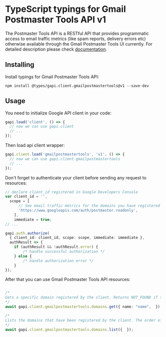 # TypeScript typings for Gmail Postmaster Tools API v1

The Postmaster Tools API is a RESTful API that provides programmatic access to email traffic metrics (like spam reports, delivery errors etc) otherwise available through the Gmail Postmaster Tools UI currently.
For detailed description please check [documentation](https://developers.google.com/gmail/postmaster).

## Installing

Install typings for Gmail Postmaster Tools API:

```
npm install @types/gapi.client.gmailpostmastertools@v1 --save-dev
```

## Usage

You need to initialize Google API client in your code:

```typescript
gapi.load('client', () => {
  // now we can use gapi.client
  // ...
});
```

Then load api client wrapper:

```typescript
gapi.client.load('gmailpostmastertools', 'v1', () => {
  // now we can use gapi.client.gmailpostmastertools
  // ...
});
```

Don't forget to authenticate your client before sending any request to resources:

```typescript
// declare client_id registered in Google Developers Console
var client_id = '',
  scope = [ 
      // See email traffic metrics for the domains you have registered in Gmail Postmaster Tools
      'https://www.googleapis.com/auth/postmaster.readonly',
    ],
    immediate = true;
// ...

gapi.auth.authorize(
  { client_id: client_id, scope: scope, immediate: immediate },
  authResult => {
    if (authResult && !authResult.error) {
        /* handle successful authorization */
    } else {
        /* handle authorization error */
    }
});
```

After that you can use Gmail Postmaster Tools API resources:

```typescript

/*
Gets a specific domain registered by the client. Returns NOT_FOUND if the domain does not exist.
*/
await gapi.client.gmailpostmastertools.domains.get({ name: "name",  });

/*
Lists the domains that have been registered by the client. The order of domains in the response is unspecified and non-deterministic. Newly created domains will not necessarily be added to the end of this list.
*/
await gapi.client.gmailpostmastertools.domains.list({  });
```
